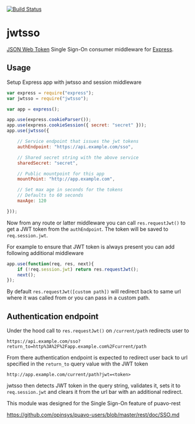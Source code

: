 [![Build Status](https://travis-ci.org/opinsys/node-jwtsso.png?branch=master)](https://travis-ci.org/opinsys/node-jwtsso)

# jwtsso

[JSON Web Token][jwt] Single Sign-On consumer middleware for [Express][].

## Usage

Setup Express app with jwtsso and session middleware

```javascript
var express = require("express");
var jwtsso = require("jwtsso");

var app = express();

app.use(express.cookieParser());
app.use(express.cookieSession({ secret: "secret" }));
app.use(jwtsso({

    // Service endpoint that issues the jwt tokens
    authEndpoint: "https://api.example.com/sso",

    // Shared secret string with the above service
    sharedSecret: "secret",

    // Public mountpoint for this app
    mountPoint: "http://app.example.com",

    // Set max age in seconds for the tokens
    // Defaults to 60 seconds
    maxAge: 120

}));
```

Now from any route or latter middleware you can call `res.requestJwt()` to get
a JWT token from the `authEndpoint`. The token will be saved to
`req.session.jwt`.

For example to ensure that JWT token is always present you can add following
additional middleware

```javascript
app.use(function(req, res, next){
    if (!req.session.jwt) return res.requestJwt();
    next();
});
```

By default `res.requestJwt([custom path])` will redirect back to same url where
it was called from or you can pass in a custom path.

## Authentication endpoint

Under the hood call to `res.requestJwt()` on `/current/path` redirects user to

    https://api.example.com/sso?return_to=http%3A%2F%2Fapp.example.com%2Fcurrent/path

From there authentication endpoint is expected to redirect user back to url
specified in the `return_to` query value with the JWT token

    http://app.example.com/current/path?jwt=<token>

jwtsso then detects JWT token in the query string, validates it, sets it to
`req.session.jwt` and clears it from the url bar with an additional redirect.

This module was designed for the Single Sign-On feature of puavo-rest

<https://github.com/opinsys/puavo-users/blob/master/rest/doc/SSO.md>


[Express]: http://expressjs.com/
[jwt]: http://tools.ietf.org/html/draft-jones-json-web-token

